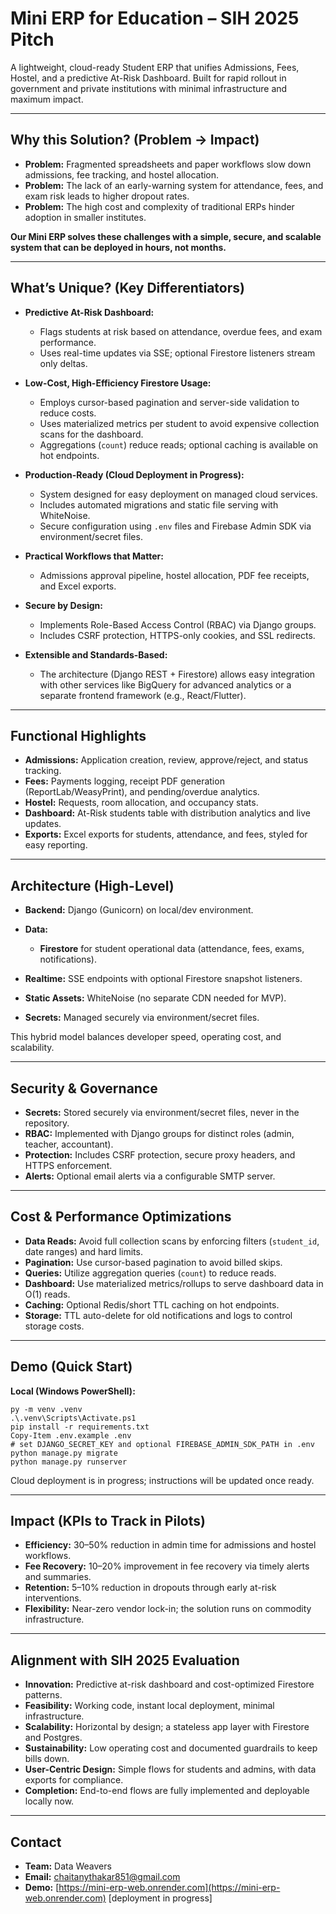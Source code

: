 # Mini ERP for Education – SIH 2025 Pitch

A lightweight, cloud-ready Student ERP that unifies Admissions, Fees, Hostel, and a predictive At-Risk Dashboard. Built for rapid rollout in government and private institutions with minimal infrastructure and maximum impact.

---

## Why this Solution? (Problem → Impact)

* **Problem:** Fragmented spreadsheets and paper workflows slow down admissions, fee tracking, and hostel allocation.
* **Problem:** The lack of an early-warning system for attendance, fees, and exam risk leads to higher dropout rates.
* **Problem:** The high cost and complexity of traditional ERPs hinder adoption in smaller institutes.

**Our Mini ERP solves these challenges with a simple, secure, and scalable system that can be deployed in hours, not months.**

---

## What’s Unique? (Key Differentiators)

* **Predictive At-Risk Dashboard:**

  * Flags students at risk based on attendance, overdue fees, and exam performance.
  * Uses real-time updates via SSE; optional Firestore listeners stream only deltas.
* **Low-Cost, High-Efficiency Firestore Usage:**

  * Employs cursor-based pagination and server-side validation to reduce costs.
  * Uses materialized metrics per student to avoid expensive collection scans for the dashboard.
  * Aggregations (`count`) reduce reads; optional caching is available on hot endpoints.
* **Production-Ready (Cloud Deployment in Progress):**

  * System designed for easy deployment on managed cloud services.
  * Includes automated migrations and static file serving with WhiteNoise.
  * Secure configuration using `.env` files and Firebase Admin SDK via environment/secret files.
* **Practical Workflows that Matter:**

  * Admissions approval pipeline, hostel allocation, PDF fee receipts, and Excel exports.
* **Secure by Design:**

  * Implements Role-Based Access Control (RBAC) via Django groups.
  * Includes CSRF protection, HTTPS-only cookies, and SSL redirects.
* **Extensible and Standards-Based:**

  * The architecture (Django REST + Firestore) allows easy integration with other services like BigQuery for advanced analytics or a separate frontend framework (e.g., React/Flutter).

---

## Functional Highlights

* **Admissions:** Application creation, review, approve/reject, and status tracking.
* **Fees:** Payments logging, receipt PDF generation (ReportLab/WeasyPrint), and pending/overdue analytics.
* **Hostel:** Requests, room allocation, and occupancy stats.
* **Dashboard:** At-Risk students table with distribution analytics and live updates.
* **Exports:** Excel exports for students, attendance, and fees, styled for easy reporting.

---

## Architecture (High-Level)

* **Backend:** Django (Gunicorn) on local/dev environment.
* **Data:**

  * **Firestore** for student operational data (attendance, fees, exams, notifications).
* **Realtime:** SSE endpoints with optional Firestore snapshot listeners.
* **Static Assets:** WhiteNoise (no separate CDN needed for MVP).
* **Secrets:** Managed securely via environment/secret files.

This hybrid model balances developer speed, operating cost, and scalability.

---

## Security & Governance

* **Secrets:** Stored securely via environment/secret files, never in the repository.
* **RBAC:** Implemented with Django groups for distinct roles (admin, teacher, accountant).
* **Protection:** Includes CSRF protection, secure proxy headers, and HTTPS enforcement.
* **Alerts:** Optional email alerts via a configurable SMTP server.

---

## Cost & Performance Optimizations

* **Data Reads:** Avoid full collection scans by enforcing filters (`student_id`, date ranges) and hard limits.
* **Pagination:** Use cursor-based pagination to avoid billed skips.
* **Queries:** Utilize aggregation queries (`count`) to reduce reads.
* **Dashboard:** Use materialized metrics/rollups to serve dashboard data in O(1) reads.
* **Caching:** Optional Redis/short TTL caching on hot endpoints.
* **Storage:** TTL auto-delete for old notifications and logs to control storage costs.

---

## Demo (Quick Start)

**Local (Windows PowerShell):**

```pwsh
py -m venv .venv
.\.venv\Scripts\Activate.ps1
pip install -r requirements.txt
Copy-Item .env.example .env
# set DJANGO_SECRET_KEY and optional FIREBASE_ADMIN_SDK_PATH in .env
python manage.py migrate
python manage.py runserver
```

Cloud deployment is in progress; instructions will be updated once ready.

---

## Impact (KPIs to Track in Pilots)

* **Efficiency:** 30–50% reduction in admin time for admissions and hostel workflows.
* **Fee Recovery:** 10–20% improvement in fee recovery via timely alerts and summaries.
* **Retention:** 5–10% reduction in dropouts through early at-risk interventions.
* **Flexibility:** Near-zero vendor lock-in; the solution runs on commodity infrastructure.

---

## Alignment with SIH 2025 Evaluation

* **Innovation:** Predictive at-risk dashboard and cost-optimized Firestore patterns.
* **Feasibility:** Working code, instant local deployment, minimal infrastructure.
* **Scalability:** Horizontal by design; a stateless app layer with Firestore and Postgres.
* **Sustainability:** Low operating cost and documented guardrails to keep bills down.
* **User-Centric Design:** Simple flows for students and admins, with data exports for compliance.
* **Completion:** End-to-end flows are fully implemented and deployable locally now.

---

## Contact

* **Team:** Data Weavers
* **Email:** [chaitanythakar851@gmail.com](mailto:chaitanythakar851@gmail.com)
* **Demo:** [https://mini-erp-web.onrender.com](https://mini-erp-web.onrender.com) [deployment in progress]
